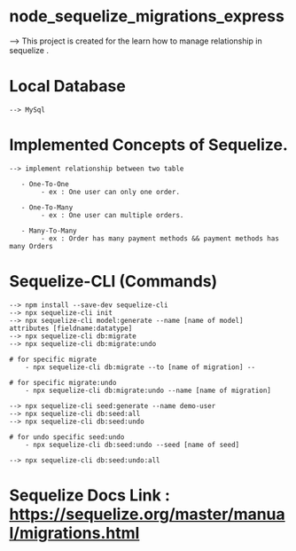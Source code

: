 # node_sequelize_migrations_express

--> This project is created for the learn how to manage relationship in sequelize .

# Local Database
    
    --> MySql

# Implemented Concepts of Sequelize.

    --> implement relationship between two table 
       
       - One-To-One
            - ex : One user can only one order.

       - One-To-Many 
            - ex : One user can multiple orders.

       - Many-To-Many 
            - ex : Order has many payment methods && payment methods has many Orders

# Sequelize-CLI (Commands)

    --> npm install --save-dev sequelize-cli
    --> npx sequelize-cli init
    --> npx sequelize-cli model:generate --name [name of model]   attributes [fieldname:datatype]
    --> npx sequelize-cli db:migrate
    --> npx sequelize-cli db:migrate:undo

    # for specific migrate 
        - npx sequelize-cli db:migrate --to [name of migration] --

    # for specific migrate:undo 
        - npx sequelize-cli db:migrate:undo --name [name of migration]

    --> npx sequelize-cli seed:generate --name demo-user
    --> npx sequelize-cli db:seed:all
    --> npx sequelize-cli db:seed:undo

    # for undo specific seed:undo 
        - npx sequelize-cli db:seed:undo --seed [name of seed]

    --> npx sequelize-cli db:seed:undo:all

# Sequelize Docs Link : https://sequelize.org/master/manual/migrations.html
